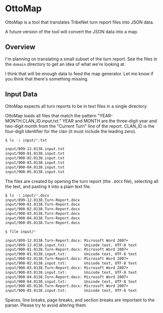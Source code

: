 # OttoMap

OttoMap is a tool that translates TribeNet turn report files into JSON data.

A future version of the tool will convert the JSON data into a map.

## Overview
I'm planning on translating a small subset of the turn report.
See the files in the `domain` directory to get an idea of what we're looking at.

I think that will be enough data to feed the map generator.
Let me know if you think that there's something missing.

## Input Data
OttoMap expects all turn reports to be in text files in a single directory.

OttoMap loads all files that match the pattern "YEAR-MONTH.CLAN_ID.input.txt."
YEAR and MONTH are the three-digit year and two-digit month from the "Current Turn" line of the report.
CLAN_ID is the four-digit identifier for the clan (it must include the leading zero).

```bash
$ ls -1 input/*.txt

input/899-12.0138.input.txt
input/900-01.0138.input.txt
input/900-02.0138.input.txt
input/900-03.0138.input.txt
input/900-04.0138.input.txt
input/900-05.0138.input.txt
```

The files are created by opening the turn report (the `.DOCX` file),
selecting all the text, and pasting it into a plain text file.

```bash
$ ls -1 input/*.docx
input/899-12.0138.Turn-Report.docx
input/900-01.0138.Turn-Report.docx
input/900-02.0138.Turn-Report.docx
input/900-03.0138.Turn-Report.docx
input/900-04.0138.Turn-Report.docx
input/900-05.0138.Turn-Report.docx

$ file input/*

input/899-12.0138.Turn-Report.docx: Microsoft Word 2007+
input/899-12.0138.input.txt:        Unicode text, UTF-8 text
input/900-01.0138.Turn-Report.docx: Microsoft Word 2007+
input/900-01.0138.input.txt:        Unicode text, UTF-8 text
input/900-02.0138.Turn-Report.docx: Microsoft Word 2007+
input/900-02.0138.input.txt:        Unicode text, UTF-8 text
input/900-03.0138.Turn-Report.docx: Microsoft Word 2007+
input/900-03.0138.input.txt:        Unicode text, UTF-8 text
input/900-04.0138.Turn-Report.docx: Microsoft Word 2007+
input/900-04.0138.input.txt:        Unicode text, UTF-8 text
input/900-05.0138.Turn-Report.docx: Microsoft Word 2007+
input/900-05.0138.input.txt:        Unicode text, UTF-8 text
```

Spaces, line breaks, page breaks, and section breaks are important to the parser.
Please try to avoid altering them.
